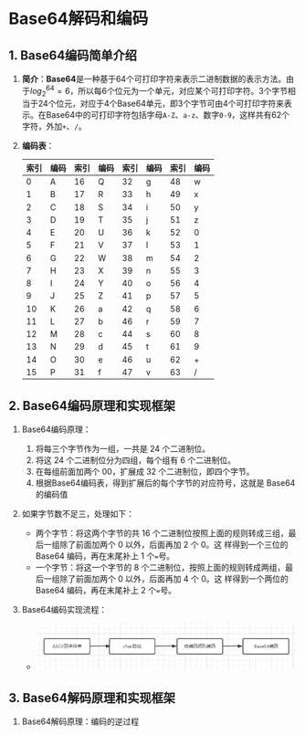 # Base64解码和编码

## 1. Base64编码简单介绍

1. **简介**：**Base64**是一种基于64个可打印字符来表示二进制数据的表示方法。由于$log_2^{64} = 6$，所以每6个位元为一个单元，对应某个可打印字符。3个字节相当于24个位元，对应于4个Base64单元，即3个字节可由4个可打印字符来表示。在Base64中的可打印字符包括字母`A-Z`、`a-z`、数字`0-9`，这样共有62个字符，外加`+`、`/`。

2. **编码表**：

    | 索引 | 编码 | 索引 | 编码 | 索引 | 编码 | 索引 | 编码 |
    | ---- | ---- | ---- | ---- | ---- | ---- | ---- | ---- |
    | 0    | A    | 16   | Q    | 32   | g    | 48   | w    |
    | 1    | B    | 17   | R    | 33   | h    | 49   | x    |
    | 2    | C    | 18   | S    | 34   | i    | 50   | y    |
    | 3    | D    | 19   | T    | 35   | j    | 51   | z    |
    | 4    | E    | 20   | U    | 36   | k    | 52   | 0    |
    | 5    | F    | 21   | V    | 37   | l    | 53   | 1    |
    | 6    | G    | 22   | W    | 38   | m    | 54   | 2    |
    | 7    | H    | 23   | X    | 39   | n    | 55   | 3    |
    | 8    | I    | 24   | Y    | 40   | o    | 56   | 4    |
    | 9    | J    | 25   | Z    | 41   | p    | 57   | 5    |
    | 10   | K    | 26   | a    | 42   | q    | 58   | 6    |
    | 11   | L    | 27   | b    | 46   | r    | 59   | 7    |
    | 12   | M    | 28   | c    | 44   | s    | 60   | 8    |
    | 13   | N    | 29   | d    | 45   | t    | 61   | 9    |
    | 14   | O    | 30   | e    | 46   | u    | 62   | +    |
    | 15   | P    | 31   | f    | 47   | v    | 63   | /    |

## 2. Base64编码原理和实现框架

1. Base64编码原理：

    1. 将每三个字节作为一组，一共是 24 个二进制位。
    2. 将这 24 个二进制位分为四组，每个组有 6 个二进制位。
    3. 在每组前面加两个 00，扩展成 32 个二进制位，即四个字节。
    4. 根据Base64编码表，得到扩展后的每个字节的对应符号，这就是 Base64 的编码值

2. 如果字节数不足三，处理如下：

    * 两个字节：将这两个字节的共 16 个二进制位按照上面的规则转成三组，最后一组除了前面加两个 0 以外，后面再加 2 个 0。这 样得到一个三位的 Base64 编码，再在末尾补上 1 个`=`号。
    * 一个字节：将这一个字节的 8 个二进制位，按照上面的规则转成两组，最后一组除了前面加两个 0 以外，后面再加 4 个 0。这 样得到一个两位的 Base64 编码，再在末尾补上 2 个`=`号。

3. Base64编码实现流程：

    * ![](img/flow-chart.png)


## 3. Base64解码原理和实现框架

1. Base64解码原理：编码的逆过程